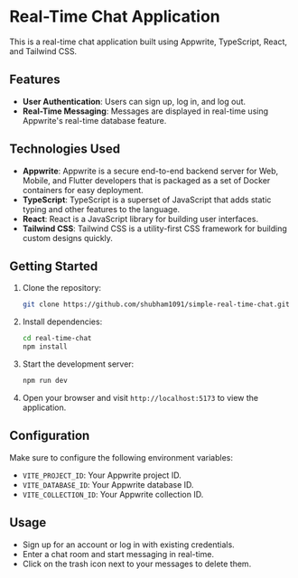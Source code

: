 # Real-Time Chat Application

This is a real-time chat application built using Appwrite, TypeScript, React, and Tailwind CSS.

## Features

-   **User Authentication**: Users can sign up, log in, and log out.
-   **Real-Time Messaging**: Messages are displayed in real-time using Appwrite's real-time database feature.

## Technologies Used

-   **Appwrite**: Appwrite is a secure end-to-end backend server for Web, Mobile, and Flutter developers that is packaged as a set of Docker containers for easy deployment.
-   **TypeScript**: TypeScript is a superset of JavaScript that adds static typing and other features to the language.
-   **React**: React is a JavaScript library for building user interfaces.
-   **Tailwind CSS**: Tailwind CSS is a utility-first CSS framework for building custom designs quickly.

## Getting Started

1. Clone the repository:

    ```bash
    git clone https://github.com/shubham1091/simple-real-time-chat.git
    ```

2. Install dependencies:

    ```bash
    cd real-time-chat
    npm install
    ```

3. Start the development server:

    ```bash
    npm run dev
    ```

4. Open your browser and visit `http://localhost:5173` to view the application.

## Configuration

Make sure to configure the following environment variables:

-   `VITE_PROJECT_ID`: Your Appwrite project ID.
-   `VITE_DATABASE_ID`: Your Appwrite database ID.
-   `VITE_COLLECTION_ID`: Your Appwrite collection ID.

## Usage

-   Sign up for an account or log in with existing credentials.
-   Enter a chat room and start messaging in real-time.
-   Click on the trash icon next to your messages to delete them.

